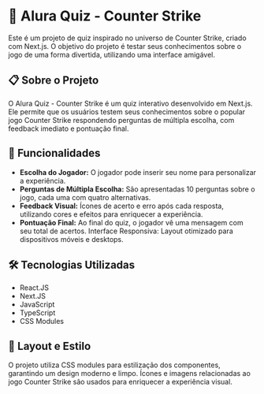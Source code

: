 # 🚀 Alura Quiz - Counter Strike
Este é um projeto de quiz inspirado no universo de Counter Strike, criado com Next.js. O objetivo do projeto é testar seus conhecimentos sobre o jogo de uma forma divertida, utilizando uma interface amigável.

## 📋 Sobre o Projeto
O Alura Quiz - Counter Strike é um quiz interativo desenvolvido em Next.js. Ele permite que os usuários testem seus conhecimentos sobre o popular jogo Counter Strike respondendo perguntas de múltipla escolha, com feedback imediato e pontuação final.

## 🧊 Funcionalidades
  - **Escolha do Jogador:** O jogador pode inserir seu nome para personalizar a experiência.
  - **Perguntas de Múltipla Escolha:** São apresentadas 10 perguntas sobre o jogo, cada uma com quatro alternativas.
  - **Feedback Visual:** Ícones de acerto e erro após cada resposta, utilizando cores e efeitos para enriquecer a experiência.
  - **Pontuação Final:** Ao final do quiz, o jogador vê uma mensagem com seu total de acertos.
  Interface Responsiva: Layout otimizado para dispositivos móveis e desktops.

## 🛠️ Tecnologias Utilizadas
- React.JS
- Next.JS
- JavaScript
- TypeScript
- CSS Modules

## 📝 Layout e Estilo
O projeto utiliza CSS modules para estilização dos componentes, garantindo um design moderno e limpo. Ícones e imagens relacionadas ao jogo Counter Strike são usados para enriquecer a experiência visual.